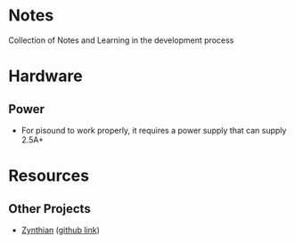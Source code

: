 # Notes
Collection of Notes and Learning in the development process

# Hardware
## Power
* For pisound to work properly, it requires a power supply that can supply 2.5A+ 

# Resources
## Other Projects
* [Zynthian](http://zynthian.org/) ([github link](https://github.com/zynthian))
